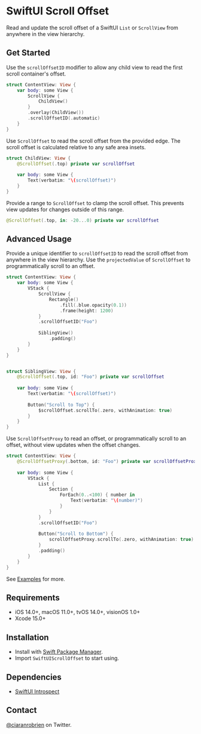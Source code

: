 # SwiftUI Scroll Offset

Read and update the scroll offset of a SwiftUI `List` or `ScrollView` from anywhere in the view hierarchy.

## Get Started
Use the `scrollOffsetID` modifier to allow any child view to read the first scroll container's offset.
```swift
struct ContentView: View {
    var body: some View {
        ScrollView {
            ChildView()
        }
        .overlay(ChildView())
        .scrollOffsetID(.automatic)
    }
}
```

Use `ScrollOffset` to read the scroll offset from the provided edge. The scroll offset is calculated relative to any safe area insets.
```swift
struct ChildView: View {
    @ScrollOffset(.top) private var scrollOffset
    
    var body: some View {
        Text(verbatim: "\(scrollOffset)")
    }
}
```

Provide a range to `ScrollOffset` to clamp the scroll offset. This prevents view updates for changes outside of this range.
```swift
@ScrollOffset(.top, in: -20...0) private var scrollOffset
```

## Advanced Usage
Provide a unique identifier to `scrollOffsetID` to read the scroll offset from anywhere in the view hierarchy.
Use the `projectedValue` of `ScrollOffset` to programmatically scroll to an offset.
```swift
struct ContentView: View {
    var body: some View {
        VStack {
            ScrollView {
                Rectangle()
                    .fill(.blue.opacity(0.1))
                    .frame(height: 1200)
            }
            .scrollOffsetID("Foo")
            
            SiblingView()
                .padding()
        }
    }
}


struct SiblingView: View {
    @ScrollOffset(.top, id: "Foo") private var scrollOffset
    
    var body: some View {
        Text(verbatim: "\(scrollOffset)")
        
        Button("Scroll to Top") {
            $scrollOffset.scrollTo(.zero, withAnimation: true)
        }
    }
}

```

Use `ScrollOffsetProxy` to read an offset, or programmatically scroll to an offset, without view updates when the offset changes.
```swift
struct ContentView: View {
    @ScrollOffsetProxy(.bottom, id: "Foo") private var scrollOffsetProxy
    
    var body: some View {
        VStack {
            List {
                Section {
                    ForEach(0..<100) { number in
                        Text(verbatim: "\(number)")
                    }
                }
            }
            .scrollOffsetID("Foo")
            
            Button("Scroll to Bottom") {
                scrollOffsetProxy.scrollTo(.zero, withAnimation: true)
            }
            .padding()
        }
    }
}
```

See [Examples](/Sources/SwiftUIScrollOffset/Examples/) for more.

## Requirements

* iOS 14.0+, macOS 11.0+, tvOS 14.0+, visionOS 1.0+
* Xcode 15.0+

## Installation

* Install with [Swift Package Manager](https://developer.apple.com/documentation/xcode/adding_package_dependencies_to_your_app).
* Import `SwiftUIScrollOffset` to start using.

## Dependencies

* [SwiftUI Introspect](https://github.com/siteline/swiftui-introspect)

## Contact

[@ciaranrobrien](https://twitter.com/ciaranrobrien) on Twitter.
